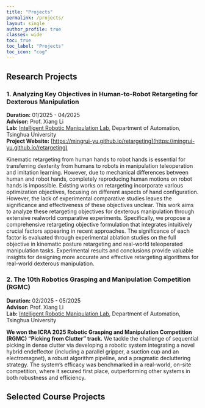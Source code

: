 ```yaml
---
title: "Projects"
permalink: /projects/
layout: single
author_profile: true
classes: wide
toc: true
toc_label: "Projects"
toc_icon: "cog"
---
```


## Research Projects

### 1. Analyzing Key Objectives in Human-to-Robot Retargeting for Dexterous Manipulation

**Duration:** 01/2025 - 04/2025  
**Advisor:** Prof. Xiang Li  
**Lab:** [Intelligent Robotic Manipulation Lab](https://thu-irml.com), Department of Automation, Tsinghua University  
**Project Website:** [https://mingrui-yu.github.io/retargeting](https://mingrui-yu.github.io/retargeting)

Kinematic retargeting from human hands to robot hands is essential for transferring dexterity from humans to robots in manipulation teleoperation and imitation learning. However, due to mechanical differences between human and robot hands, completely reproducing human motions on robot hands is impossible. Existing works on retargeting incorporate various optimization objectives, focusing on different aspects of hand configuration. However, the lack of experimental comparative studies leaves the significance and effectiveness of these objectives unclear. This work aims to analyze these retargeting objectives for dexterous manipulation through extensive realworld comparative experiments. Specifically, we propose a comprehensive retargeting objective formulation that integrates intuitively crucial factors appearing in recent approaches. The significance of each factor is evaluated through experimental ablation studies on the full objective in kinematic posture retargeting and real-world teleoperated manipulation tasks. Experimental results and conclusions provide valuable insights for designing more accurate and effective retargeting algorithms for real-world dexterous manipulation.

### 2. The 10th Robotics Grasping and Manipulation Competition (RGMC)

**Duration:** 02/2025 - 05/2025  
**Advisor:** Prof. Xiang Li  
**Lab:** [Intelligent Robotic Manipulation Lab](https://thu-irml.com), Department of Automation, Tsinghua University 

**We won the ICRA 2025 Robotic Grasping and Manipulation Competition (RGMC) “Picking from Clutter” track.** We tackle the challenge of sequential picking in dense clutter via developing a robotic system integrating a novel hybrid endeffector (including a parallel gripper, a suction cup and an electromagnet), a robust algorithm pipeline, and a pragmatic decluttering strategy. The system’s efficacy was benchmarked in a real-world, on-site competition, where it secured first place, outperforming other systems in both robustness and efficiency.

## Selected Course Projects

